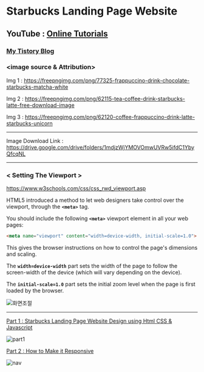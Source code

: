 # Starbucks Landing Page Website

## YouTube : [Online Tutorials](https://www.youtube.com/channel/UCbwXnUipZsLfUckBPsC7Jog)

### [My Tistory Blog](https://java-coding.tistory.com/2)

### <image source & Attribution>

Img 1 : https://freepngimg.com/png/77325-frappuccino-drink-chocolate-starbucks-matcha-white

Img 2 : https://freepngimg.com/png/62115-tea-coffee-drink-starbucks-latte-free-download-image

Img 3 : https://freepngimg.com/png/62120-coffee-frappuccino-drink-latte-starbucks-unicorn

---

Image Download Link : https://drive.google.com/drive/folders/1mdjzWjYMOVOmwUVRw5ifdC1YbyQfcqNL

---
### < Setting The Viewport >

https://www.w3schools.com/css/css_rwd_viewport.asp

HTML5 introduced a method to let web designers take control over the viewport, through the **`<meta>`** tag.

You should include the following **`<meta>`** viewport element in all your web pages:

```html
<meta name="viewport" content="width=device-width, initial-scale=1.0">
```

This gives the browser instructions on how to control the page's dimensions and scaling.

The **`width=device-width`** part sets the width of the page to follow the screen-width of the device (which will vary depending on the device).

The **`initial-scale=1.0`** part sets the initial zoom level when the page is first loaded by the browser.

![화면조절](https://user-images.githubusercontent.com/51290739/115993824-7e61f000-a60f-11eb-9705-23af13875cb6.gif)

---

[Part 1 : Starbucks Landing Page Website Design using Html CSS & Javascript](https://youtu.be/91Q6RvKvd7o)

![part1](https://user-images.githubusercontent.com/51290739/115987293-6da18200-a5ef-11eb-8b0c-ad090a60516a.gif)

[Part 2 : How to Make it Responsive](https://youtu.be/HXKNedyDbNE)

![nav](https://user-images.githubusercontent.com/51290739/115994150-bddd0c00-a610-11eb-858a-8ed8557cbb91.gif)
